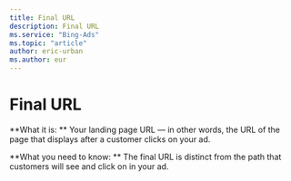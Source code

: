```yaml
---
title: Final URL
description: Final URL
ms.service: "Bing-Ads"
ms.topic: "article"
author: eric-urban
ms.author: eur
---
```


# Final URL

**What it is: **       Your landing page URL — in other words, the URL of the page that displays after a customer clicks on your ad.

**What you need to know: **       The final URL is distinct from the path that customers will see and click on in your ad.


